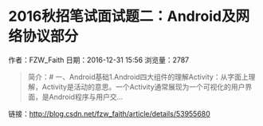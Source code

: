 # 2016秋招笔试面试题二：Android及网络协议部分
作者：FZW_Faith
日期：2016-12-31 15:56
浏览量：2787
> 简介：# 一、Android基础1.Android四大组件的理解Activity：从字面上理解，Activity是活动的意思。一个Activity通常展现为一个可视化的用户界面，是Android程序与用户交...

 链接：http://blog.csdn.net/fzw_faith/article/details/53955680
